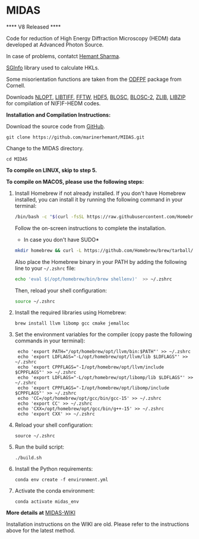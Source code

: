 # MIDAS

**** V8 Released ****


Code for reduction of High Energy Diffraction Microscopy (HEDM) data developed at Advanced Photon Source.

In case of problems, contatct [Hemant Sharma](mailto:hsharma@anl.gov?subject=[MIDAS]%20From%20Github).

[SGInfo](http://cci.lbl.gov/sginfo/) library used to calculate HKLs.

Some misorientation functions are taken from the [ODFPF](https://anisotropy.mae.cornell.edu/onr/Matlab/matlab-functions.html) package from Cornell.

Downloads [NLOPT](https://nlopt.readthedocs.io/en/latest/), [LIBTIFF](http://www.libtiff.org/), [FFTW](http://www.fftw.org/), [HDF5](https://www.hdfgroup.org/solutions/hdf5/), [BLOSC](https://github.com/Blosc/c-blosc), [BLOSC-2](https://github.com/Blosc/c-blosc2), [ZLIB](https://zlib.net/), [LIBZIP](https://libzip.org/) for compilation of N(F)F-HEDM codes.

**Installation and Compilation Instructions:**

Download the source code from [GitHub](https://github.com/marinerhemant/MIDAS).

```
git clone https://github.com/marinerhemant/MIDAS.git
```

Change to the MIDAS directory.

```
cd MIDAS
```

**To compile on LINUX, skip to step 5.**

**To compile on MACOS, please use the following steps:**

1. Install Homebrew if not already installed.
    If you don't have Homebrew installed, you can install it by running the following command in your terminal:
    ```bash
    /bin/bash -c "$(curl -fsSL https://raw.githubusercontent.com/Homebrew/install/HEAD/install.sh)"
    ```
    Follow the on-screen instructions to complete the installation.
    * In case you don't have SUDO*
    ```bash
    mkdir homebrew && curl -L https://github.com/Homebrew/brew/tarball/main | tar xz --strip-components 1 -C homebrew
   ```
    Also place the Homebrew binary in your PATH by adding the following line to your `~/.zshrc` file:
    ```bash
    echo 'eval $(/opt/homebrew/bin/brew shellenv)'  >> ~/.zshrc
    ```
    Then, reload your shell configuration:
    ```bash
    source ~/.zshrc
    ```
2. Install the required libraries using Homebrew:
   ```
   brew install llvm libomp gcc cmake jemalloc
   ```
3. Set the environment variables for the compiler (copy paste the following commands in your terminal):
   ```
    echo 'export PATH="/opt/homebrew/opt/llvm/bin:$PATH"' >> ~/.zshrc
    echo 'export LDFLAGS="-L/opt/homebrew/opt/llvm/lib $LDFLAGS"' >> ~/.zshrc
    echo 'export CPPFLAGS="-I/opt/homebrew/opt/llvm/include $CPPFLAGS"' >> ~/.zshrc
    echo 'export LDFLAGS="-L/opt/homebrew/opt/libomp/lib $LDFLAGS"' >> ~/.zshrc
    echo 'export CPPFLAGS="-I/opt/homebrew/opt/libomp/include $CPPFLAGS"' >> ~/.zshrc
    echo 'CC=/opt/homebrew/opt/gcc/bin/gcc-15' >> ~/.zshrc
    echo 'export CC' >> ~/.zshrc
    echo 'CXX=/opt/homebrew/opt/gcc/bin/g++-15' >> ~/.zshrc
    echo 'export CXX' >> ~/.zshrc
   ```
4. Reload your shell configuration:
   ```
   source ~/.zshrc
   ```
5. Run the build script:
   ```
   ./build.sh
   ```
6. Install the Python requirements:
   ```
   conda env create -f environment.yml
   ```

7. Activate the conda environment:
   ```
   conda activate midas_env
   ```

**More details at** [MIDAS-WIKI](https://github.com/marinerhemant/MIDAS/wiki) 

Installation instructions on the WIKI are old. Please refer to the instructions above for the latest method.
